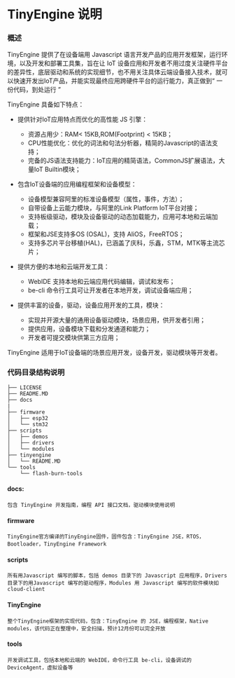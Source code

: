 # TinyEngine 说明

### 概述

TinyEngine 提供了在设备端用 Javascript 语言开发产品的应用开发框架，运行环境，以及开发和部署工具集，旨在让 IoT 设备应用和开发者不用过度关注硬件平台的差异性，底层驱动和系统的实现细节，也不用关注具体云端设备接入技术，就可以快速开发出IoT产品，并能实现最终应用跨硬件平台的运行能力，真正做到“ 一份代码，到处运行 ”

TinyEngine 具备如下特点：

* 提供针对IoT应用特点而优化的高性能 JS 引擎：
	* 资源占用少：RAM< 15KB,ROM(Footprint) < 15KB；
	* CPU性能优化：优化的词法和句法分析器，精简的Javascript的语法支持；
	* 完备的JS语法支持能力：IoT应用的精简语法，CommonJS扩展语法，大量IoT Builtin模块；
* 包含IoT设备端的应用编程框架和设备模型：
	* 设备模型兼容阿里的标准设备模型（属性，事件，方法）；
	* 自带设备上云能力模块，与阿里的Link Platform IoT平台对接；
	* 支持板级驱动，模块及设备驱动的动态加载能力，应用可本地和云端加载；
	* 框架和JSE支持多OS (OSAL)，支持 AliOS，FreeRTOS；  
	* 支持多芯片平台移植(HAL)，已涵盖了庆科，乐鑫，STM，MTK等主流芯片；
* 提供方便的本地和云端开发工具：
	* WebIDE 支持本地和云端应用代码编辑，调试和发布；
	* be-cli 命令行工具可让开发者在本地开发，调试设备端应用；

* 提供丰富的设备，驱动，设备应用开发的工具，模块：
	* 实现并开源大量的通用设备驱动模块，场景应用，供开发者引用；
	* 提供应用，设备模块下载和分发通道和能力；
	* 开发者可提交模块供第三方应用；

TinyEngine 适用于IoT设备端的场景应用开发，设备开发，驱动模块等开发者。

### 代码目录结构说明

```
├── LICENSE
├── README.MD
├── docs
|
├── firmware
│   ├── esp32
│   └── stm32
├── scripts
│   ├── demos
│   ├── drivers
│   └── modules
├── tinyengine
│   └── README.MD
└── tools
    └── flash-burn-tools
```

#### docs:
	包含 TinyEngine 开发指南，编程 API 接口文档，驱动模块使用说明
#### firmware
	TinyEngine官方编译的TinyEngine固件，固件包含：TinyEngine JSE，RTOS，Bootloader，TinyEngine Framework
#### scripts
	所有用Javascript 编写的脚本，包括 demos 目录下的 Javascript 应用程序，Drivers 目录下的用Javascript 编写的驱动程序，Modules 用 Javascript 编写的软件模块如cloud-client 
#### TinyEngine
	整个TinyEngine框架的实现代码，包含：TinyEngine 的 JSE，编程框架，Native modules，该代码正在整理中，安全扫描，预计12月份可以完全开放
#### tools
	开发调试工具，包括本地和云端的 WebIDE，命令行工具 be-cli，设备调试的 DeviceAgent，虚拟设备等	
	

